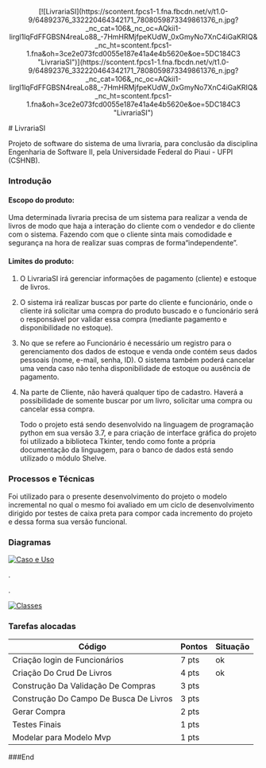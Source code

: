 <p align="center">[![LivrariaSI](https://scontent.fpcs1-1.fna.fbcdn.net/v/t1.0-9/64892376_332220464342171_7808059873349861376_n.jpg?_nc_cat=106&_nc_oc=AQkii1-lirgl1lqFdFFGBSN4reaLo88_-7HmHRMjfpeKUdW_0xGmyNo7XnC4iGaKRIQ&_nc_ht=scontent.fpcs1-1.fna&oh=3ce2e073fcd0055e187e41a4e4b5620e&oe=5DC184C3 "LivrariaSI")](https://scontent.fpcs1-1.fna.fbcdn.net/v/t1.0-9/64892376_332220464342171_7808059873349861376_n.jpg?_nc_cat=106&_nc_oc=AQkii1-lirgl1lqFdFFGBSN4reaLo88_-7HmHRMjfpeKUdW_0xGmyNo7XnC4iGaKRIQ&_nc_ht=scontent.fpcs1-1.fna&oh=3ce2e073fcd0055e187e41a4e4b5620e&oe=5DC184C3 "LivrariaSI")
</p>
# LivrariaSI

Projeto de software do sistema de uma livraria, para conclusão da disciplina Engenharia de Software II, pela Universidade Federal do Piaui - UFPI (CSHNB).

### Introdução

#### Escopo do produto:
Uma determinada livraria precisa de um sistema para realizar a venda de livros de modo que haja a interação do cliente com o vendedor e do cliente com o sistema.
Fazendo com que o cliente sinta mais comodidade e segurança na hora de realizar suas compras de forma“independente”.
#### Limites do produto:
1. O LivrariaSI irá gerenciar informações de pagamento (cliente) e estoque de livros.
2. O sistema irá realizar buscas por parte do cliente e funcionário, onde o cliente irá solicitar uma compra do produto buscado e o funcionário será o responsável por validar essa compra (mediante pagamento e disponibilidade no estoque).
3. No que se refere ao Funcionário é necessário um registro para o gerenciamento dos dados de estoque e venda onde contém seus dados pessoais (nome, e-mail, senha, ID). O sistema também poderá cancelar uma venda caso não tenha disponibilidade de estoque ou ausência de pagamento.
4. Na parte de Cliente, não haverá qualquer tipo de cadastro. Haverá a possibilidade de somente buscar por um livro, solicitar uma compra ou cancelar essa compra.


	Todo o projeto está sendo desenvolvido na linguagem de programação python em sua versão 3.7, e para criação de interface gráfica do projeto foi utilizado a biblioteca Tkinter, tendo como fonte a própria documentação da linguagem, para o banco de dados está sendo utilizado o módulo Shelve.

### Processos e Técnicas
Foi utilizado para o presente desenvolvimento do projeto o modelo incremental no qual o mesmo foi avaliado em um ciclo de desenvolvimento dirigido por testes de caixa preta para compor cada incremento do projeto e dessa forma sua versão funcional.


### Diagramas
[![Caso e Uso](https://scontent.fpcs1-1.fna.fbcdn.net/v/t1.0-9/65015628_332224777675073_8953840329107177472_n.jpg?_nc_cat=101&_nc_oc=AQkX7Inz2jhqOybxbgn_R6cpIp5fzIO0D4u-VkxZkGYfLHmWvkXbamHl2SF78VgMs24&_nc_ht=scontent.fpcs1-1.fna&oh=fd2b40215ebf9e439dbfaebc49aea84f&oe=5DC2685C "Caso e Uso")](https://scontent.fpcs1-1.fna.fbcdn.net/v/t1.0-9/65015628_332224777675073_8953840329107177472_n.jpg?_nc_cat=101&_nc_oc=AQkX7Inz2jhqOybxbgn_R6cpIp5fzIO0D4u-VkxZkGYfLHmWvkXbamHl2SF78VgMs24&_nc_ht=scontent.fpcs1-1.fna&oh=fd2b40215ebf9e439dbfaebc49aea84f&oe=5DC2685C "Caso e Uso")



.

.




[![Classes](https://scontent.fpcs1-1.fna.fbcdn.net/v/t1.0-9/64418289_332224791008405_1624337248159793152_n.jpg?_nc_cat=105&_nc_oc=AQkuGO3VJ1-nRURHW-DDZPV6LrerxkOFUbNj9IjQcqt-nrz2bm189rIlues6LIOqvD0&_nc_ht=scontent.fpcs1-1.fna&oh=6ebc0a4352f9aa24002e4ca23db78165&oe=5D89D5F5 "Classes")](https://scontent.fpcs1-1.fna.fbcdn.net/v/t1.0-9/64418289_332224791008405_1624337248159793152_n.jpg?_nc_cat=105&_nc_oc=AQkuGO3VJ1-nRURHW-DDZPV6LrerxkOFUbNj9IjQcqt-nrz2bm189rIlues6LIOqvD0&_nc_ht=scontent.fpcs1-1.fna&oh=6ebc0a4352f9aa24002e4ca23db78165&oe=5D89D5F5 "Classes")

### Tarefas alocadas
Código  | Pontos| Situação|
------------- | -------------|-------
 Criação login de Funcionários | 7 pts| ok
Criação Do Crud De Livros  | 4 pts | ok
Construção Da Validação De Compras  | 3 pts |
Construção Do Campo De Busca De Livros | 3 pts |
Gerar Compra  | 2 pts | 
Testes Finais  | 1 pts |
Modelar para Modelo Mvp |1 pts |



###End